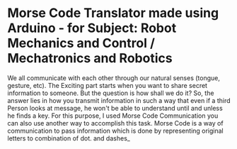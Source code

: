# Morse Code Translator made using Arduino - for Subject: Robot Mechanics and Control / Mechatronics and Robotics
We all communicate with each other through our natural senses (tongue, gesture, etc). The Exciting part starts when you want to share secret information to someone. But the question is how shall we do it? So, the answer lies in how you transmit information in such a way that even if a third Person looks at message, he won't be able to understand until and unless he finds a key. For this purpose, I used Morse Code Communication you can also use another way to accomplish this task. Morse Code is a way of communication to pass information which is done by representing original letters to combination of dot. and dashes_
